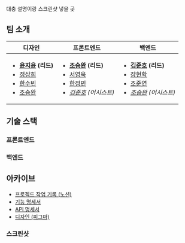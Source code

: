 대충 설명이랑 스크린샷 넣을 곳

## 팀 소개

| 디자인                                                                                                                                             | 프론트엔드                                                                                                                                                                                                                  | 백엔드                                                                                                                                                                                                                            |
| -------------------------------------------------------------------------------------------------------------------------------------------------- | --------------------------------------------------------------------------------------------------------------------------------------------------------------------------------------------------------------------------- | --------------------------------------------------------------------------------------------------------------------------------------------------------------------------------------------------------------------------------- |
| <ul><li><b>[윤지윤](https://github.com/jiyoon07) (리드)</b></li><li>[정상희]()</li><li>[한수빈]()</li><li>[조승완](https://github.com/wnynya)</ul> | <ul><li><b>[조승완](https://github.com/wnynya) (리드)</b></li><li>[서영욱](https://github.com/000uk)</li><li>[한정민](https://github.com/jmni817)</li><li>_[김준호](https://github.com/darkenergy814) (어시스트)_</li></ul> | <ul><li><b>[김준호](https://github.com/darkenergy814) (리드)</b></li><li>[장현학](https://github.com/hyeonhakjang)</li><li>[조준연](https://github.com/GJYeon)</li><li>_[조승완](https://github.com/wnynya) (어시스트)_</li></ul> |

## 기술 스택

### 프론트엔드

### 백엔드

## 아카이브

- [프로젝드 작업 기록 (노션)](https://cedar-pan-dfd.notion.site/Hicc-Order-38ccd396239f4790bd11a489d95b2133)
- [기능 명세서](https://docs.google.com/spreadsheets/d/1cXiqhRRHBW2AC2xYp4mw6ZO7gW5dR1DT9ju2a_D6ZZY/edit?gid=751443700#gid=751443700)
- [API 명세서](https://cedar-pan-dfd.notion.site/API-e7b89b20ba2d41a7b247da424071cc74)
- [디자인 (피그마)](https://www.figma.com/design/ocrB2pKgB7QijwOU20BN6m/%EC%99%80%EC%9D%B4%EC%96%B4%ED%94%84%EB%A0%88%EC%9E%84?node-id=8-641&node-type=CANVAS&t=GSpxqy8Wi6brWV1t-0)

### 스크린샷
